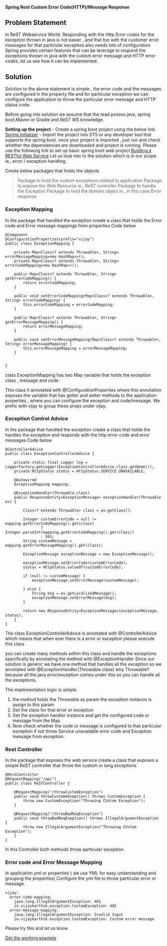 
#### Spring Rest Custom Error Code(HTTP)/Message Response

## Problem Statement
In ReST Webservice World. Responding with the Http Error codes for the exception thrown in java is not easier , and that too with the customer error messages for that particular exception also needs lots of configuration.
Spring provides certain features that can be leverage to respond the exceptions thrown in java with the custom error message and HTTP error codes.
let us see how it can be implemented.
	
## Solution
Solution to the above statement is simple , the error code and the messages are configured in the property file and for particular exception we can configure the application to throw the particular error message and HTTP status code.

Before going into solution we assume that the read posses  java, spring boot,Maven or Gradle and ReST WS knowledge. 

**Setting up the project** 
	- Create a spring boot project using the below link.
	[Spring initializer](https://start.spring.io/)
	- Import the project into STS or any developer tool that supports the spring boot.
	once your project is imported , just run and check whether the dependencies are downloaded and project is running. Please use the following link to set up basic spring boot web project 
	[Building a RESTful Web Service](https://spring.io/guides/gs/rest-service/)
Let us look into to the solution which is in our scope ie., error / exception handling.

Create below packages that holds the objects 

> Package to hold the custom exceptions related to application
> Package to expose the Web Resource ie., ReST controller
> Package to handle the Exception 
> Package to hold the domain object ie., in this case Error response

### Exception Mapping 
In the package that handled the exception create a class that holds the Error code and Error message mappings from properties
Code below

```
@Component
@ConfigurationProperties(prefix="vijay")
public class ExceptionMapping {

	private Map<Class<? extends Throwable>, String> errorMessageMapping=new HashMap<>();
	private Map<Class<? extends Throwable>, String> errorCodeMapping=new HashMap<>();

	public Map<Class<? extends Throwable>, String> getErrorCodeMapping() {
		return errorCodeMapping;
	}

	public void setErrorCodeMapping(Map<Class<? extends Throwable>, String> errorCodeMapping) {
		this.errorCodeMapping = errorCodeMapping;
	}

	public Map<Class<? extends Throwable>, String> getErrorMessageMapping() {
		return errorMessageMapping;
	}

	public void setErrorMessageMapping(Map<Class<? extends Throwable>, String> errorMessageMapping) {
		this.errorMessageMapping = errorMessageMapping;
	}


}
```
class ExceptionMapping has two Map variable that holds the exception class , message and code .

This class it annotated with @ConfigurationProperties where this annotation exposes the variable that has getter and setter methods to the application properties , where you can configure the exception and code/message.
We prefix with vijay to group these props under vijay.

### Exception Control Advice
In the package that handled the exception create a class that holds the handles the exception and responds with the http error code and error messages 
Code below
```
@ControllerAdvice
public class ExceptionControllerAdvice {

	private static final Logger log = LoggerFactory.getLogger(ExceptionControllerAdvice.class.getName());
	private HttpStatus status = HttpStatus.SERVICE_UNAVAILABLE;

	@Autowired
	ExceptionMapping mapping;

	@ExceptionHandler(Throwable.class)
	public ResponseEntity<ExceptionMessage> exceptionHandler(Throwable ex) {

		Class<? extends Throwable> clazz = ex.getClass();

		Integer customErrorCode = null != mapping.getErrorCodeMapping().get(clazz)
				? Integer.parseInt(mapping.getErrorCodeMapping().get(clazz))
				: 503;
		String customMessage = mapping.getErrorMessageMapping().get(clazz);

		ExceptionMessage exceptionMessage = new ExceptionMessage();

		exceptionMessage.setErrorCode(customErrorCode);
		status = HttpStatus.valueOf(customErrorCode);

		if (null != customMessage) {
			exceptionMessage.setErrorMessage(customMessage);

		} else {
			String msg = ex.getLocalizedMessage();
			exceptionMessage.setErrorMessage(msg);
		}

		return new ResponseEntity<ExceptionMessage>(exceptionMessage, status);
	}
}
```
The class ExceptionControllerAdvice is annotated with @ControllerAdvice which means that when ever there is a error or exception please execute this class

you can create many methods within this class and handle the exceptions specifically by annotating the method with @ExceptionHandler
Since our solution is generic we have one method that handles all the exception so we annotated with @ExceptionHandler(Throwable.class)
why Throwable? because all the java error/exception comes under this so you can handle all the exceptions.

The implementation logic is simple.

1. the method holds the Throwable as param  the exception instance is assign to this param
2. Get the class for that error or exception
3. Get the exception handler instance and get the configured code or message from the Map.
4. Now check whether the code or message is configured to that particular exception if not throw Service unavailable error code and Exception message from exception. 

### Rest Controller 
In the package that exposes the web service create a class that exposes a simple ReST controller that throw the custom or lang exceptions
```
@RestController
@RequestMapping("/api")
public class ReSTController {

	@RequestMapping("/throwCustomException")
	public void throwCustomeExeption() throws CustomException {
		throw new CustomException("Throwing CUstom Exception");
	}
	
	@RequestMapping("/throwBadReqException")
	public void throwBadReqExeption() throws IllegalArgumentException {
		throw new IllegalArgumentException("Throwing CUstom Exception");
	}
}
```

In this Controller both methods throw particular exception.

### Error code and Error Message Mapping
In application.yml or properties ( we use YML for easy understanding and grouping the properties)
Configure the yml file to throw particular error or message.
```
vijay:
  error-code-mapping:
    java.lang.IllegalArgumentException: 401
    io.vijaykarthik.exception.CustomException: 402
  error-message-mapping:
    java.lang.IllegalArgumentException: Invalid Input
    io.vijaykarthik.exception.CustomException: Custom error message
```

Please try this and let us know.

[Get the working example ](https://github.com/nvijaykarthik/Spring-Rest-Custom-Error-Message-Response)
